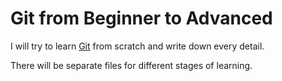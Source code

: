 # Git from Beginner to Advanced
I will try to learn [Git][1] from scratch and write down every detail.

There will be separate files for different stages of learning.


[1]: https://git-scm.com/
